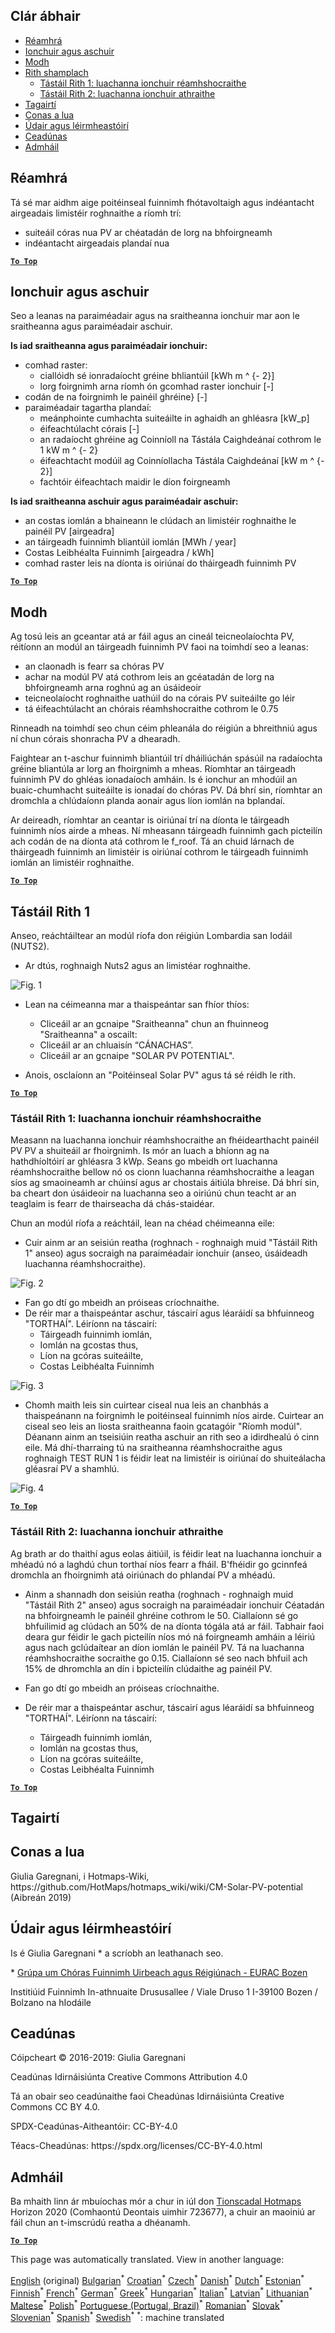 <h2> Clár ábhair </h2><ul><li> <a href="#introduction">Réamhrá</a> </li><li> <a href="#inputs-and-outputs">Ionchuir agus aschuir</a> </li><li> <a href="#method">Modh</a> </li><li> <a href="#sample-run">Rith shamplach</a> <ul><li> <a href="#test-run-1-default-input-values">Tástáil Rith 1: luachanna ionchuir réamhshocraithe</a> </li><li> <a href="#test-run-2-modified-input-values">Tástáil Rith 2: luachanna ionchuir athraithe</a> </li></ul></li><li> <a href="#references">Tagairtí</a> </li><li> <a href="#how-to-cite">Conas a lua</a> </li><li> <a href="#authors-and-reviewers">Údair agus léirmheastóirí</a> </li><li> <a href="#license">Ceadúnas</a> </li><li> <a href="#acknowledgement">Admháil</a> </li></ul><h2> Réamhrá </h2><p> Tá sé mar aidhm aige poitéinseal fuinnimh fhótavoltaigh agus indéantacht airgeadais limistéir roghnaithe a ríomh trí: </p><ul><li> suiteáil córas nua PV ar chéatadán de lorg na bhfoirgneamh </li><li> indéantacht airgeadais plandaí nua </li></ul><p><ins> <code><strong><a href="#table-of-contents">To Top</a></strong></code> </ins> </p><h2> Ionchuir agus aschuir </h2><p> Seo a leanas na paraiméadair agus na sraitheanna ionchuir mar aon le sraitheanna agus paraiméadair aschuir. </p><p> <strong>Is iad sraitheanna agus paraiméadair ionchuir:</strong> </p><ul><li> comhad raster: <ul><li> ciallóidh sé ionradaíocht gréine bhliantúil [kWh m ^ {- 2}] </li><li> lorg foirgnimh arna ríomh ón gcomhad raster ionchuir [-] </li></ul></li><li> codán de na foirgnimh le painéil ghréine} [-] </li><li> paraiméadair tagartha plandaí: <ul><li> meánphointe cumhachta suiteáilte in aghaidh an ghléasra [kW_p] </li><li> éifeachtúlacht córais [-] </li><li> an radaíocht ghréine ag Coinníoll na Tástála Caighdeánaí cothrom le 1 kW m ^ {- 2} </li><li> éifeachtacht modúil ag Coinníollacha Tástála Caighdeánaí [kW m ^ {- 2}] </li><li> fachtóir éifeachtach maidir le díon foirgneamh </li></ul></li></ul><p> <strong>Is iad sraitheanna aschuir agus paraiméadair aschuir:</strong> </p><ul><li> an costas iomlán a bhaineann le clúdach an limistéir roghnaithe le painéil PV [airgeadra] </li><li> an táirgeadh fuinnimh bliantúil iomlán [MWh / year] </li><li> Costas Leibhéalta Fuinnimh [airgeadra / kWh] </li><li> comhad raster leis na díonta is oiriúnaí do tháirgeadh fuinnimh PV </li></ul><p><ins> <code><strong><a href="#table-of-contents">To Top</a></strong></code> </ins> </p><h2> Modh </h2><p> Ag tosú leis an gceantar atá ar fáil agus an cineál teicneolaíochta PV, réitíonn an modúl an táirgeadh fuinnimh PV faoi na toimhdí seo a leanas: </p><ul><li> an claonadh is fearr sa chóras PV </li><li> achar na modúl PV atá cothrom leis an gcéatadán de lorg na bhfoirgneamh arna roghnú ag an úsáideoir </li><li> teicneolaíocht roghnaithe uathúil do na córais PV suiteáilte go léir </li><li> tá éifeachtúlacht an chórais réamhshocraithe cothrom le 0.75 </li></ul><p> Rinneadh na toimhdí seo chun céim phleanála do réigiún a bhreithniú agus ní chun córais shonracha PV a dhearadh. </p><p> Faightear an t-aschur fuinnimh bliantúil trí dháiliúchán spásúil na radaíochta gréine bliantúla ar lorg an fhoirgnimh a mheas. Ríomhtar an táirgeadh fuinnimh PV do ghléas ionadaíoch amháin. Is é ionchur an mhodúil an buaic-chumhacht suiteáilte is ionadaí do chóras PV. Dá bhrí sin, ríomhtar an dromchla a chlúdaíonn planda aonair agus líon iomlán na bplandaí. </p><p> Ar deireadh, ríomhtar an ceantar is oiriúnaí trí na díonta le táirgeadh fuinnimh níos airde a mheas. Ní mheasann táirgeadh fuinnimh gach picteilín ach codán de na díonta atá cothrom le f_roof. Tá an chuid lárnach de tháirgeadh fuinnimh an limistéir is oiriúnaí cothrom le táirgeadh fuinnimh iomlán an limistéir roghnaithe. </p><p><ins> <code><strong><a href="#table-of-contents">To Top</a></strong></code> </ins> </p><h2> Tástáil Rith 1 </h2><p> Anseo, reáchtáiltear an modúl ríofa don réigiún Lombardia san Iodáil (NUTS2). </p><ul><li> Ar dtús, roghnaigh Nuts2 agus an limistéar roghnaithe. </li></ul><p><img alt="Fig. 1" src="https://github.com/HotMaps/hotmaps_wiki/blob/master/Images/cm_solar_PV/default_values_01.png" title="Roghnaigh réigiún"/></p><ul><li><p> Lean na céimeanna mar a thaispeántar san fhíor thíos: </p><ul><li> Cliceáil ar an gcnaipe "Sraitheanna" chun an fhuinneog "Sraitheanna" a oscailt: </li><li> Cliceáil ar an chluaisín “CÁNACHAS”. </li><li> Cliceáil ar an gcnaipe "SOLAR PV POTENTIAL". </li></ul></li><li><p> Anois, osclaíonn an "Poitéinseal Solar PV" agus tá sé réidh le rith. </p></li></ul><p><ins> <code><strong><a href="#table-of-contents">To Top</a></strong></code> </ins> </p><h3> Tástáil Rith 1: luachanna ionchuir réamhshocraithe </h3><p> Measann na luachanna ionchuir réamhshocraithe an fhéidearthacht painéil PV PV a shuiteáil ar fhoirgnimh. Is mór an luach a bhíonn ag na hathdhíoltóirí ar ghléasra 3 kWp. Seans go mbeidh ort luachanna réamhshocraithe bellow nó os cionn luachanna réamhshocraithe a leagan síos ag smaoineamh ar chúinsí agus ar chostais áitiúla bhreise. Dá bhrí sin, ba cheart don úsáideoir na luachanna seo a oiriúnú chun teacht ar an teaglaim is fearr de thairseacha dá chás-staidéar. </p><p> Chun an modúl ríofa a reáchtáil, lean na chéad chéimeanna eile: </p><ul><li> Cuir ainm ar an seisiún reatha (roghnach - roghnaigh muid "Tástáil Rith 1" anseo) agus socraigh na paraiméadair ionchuir (anseo, úsáideadh luachanna réamhshocraithe). </li></ul><p><img alt="Fig. 2" src="https://github.com/HotMaps/hotmaps_wiki/blob/master/Images/cm_solar_PV/default_values_02.png" title="Triail tástála 1 le luachanna réamhshocraithe"/></p><ul><li> Fan go dtí go mbeidh an próiseas críochnaithe. </li><li> De réir mar a thaispeántar aschur, táscairí agus léaráidí sa bhfuinneog "TORTHAÍ". Léiríonn na táscairí: <ul><li> Táirgeadh fuinnimh iomlán, </li><li> Iomlán na gcostas thus, </li><li> Líon na gcóras suiteáilte, </li><li> Costas Leibhéalta Fuinnimh </li></ul></li></ul><p><img alt="Fig. 3" src="https://github.com/HotMaps/hotmaps_wiki/blob/master/Images/cm_solar_PV/default_values_03.png" title="Tástáil thástáil 1 táb TÁSCAIRÍ"/></p><ul><li> Chomh maith leis sin cuirtear ciseal nua leis an chanbhás a thaispeánann na foirgnimh le poitéinseal fuinnimh níos airde. Cuirtear an ciseal seo leis an liosta sraitheanna faoin gcatagóir "Ríomh modúl". Déanann ainm an tseisiúin reatha aschuir an rith seo a idirdhealú ó cinn eile. Má dhí-tharraing tú na sraitheanna réamhshocraithe agus roghnaigh TEST RUN 1 is féidir leat na limistéir is oiriúnaí do shuiteálacha gléasraí PV a shamhlú. </li></ul><p><img alt="Fig. 4" src="https://github.com/HotMaps/hotmaps_wiki/blob/master/Images/cm_solar_PV/default_values_03.png" title="Triail tástála 1 Modúl ríofa LAYERS"/></p><p><ins> <code><strong><a href="#table-of-contents">To Top</a></strong></code> </ins> </p><h3> Tástáil Rith 2: luachanna ionchuir athraithe </h3><p> Ag brath ar do thaithí agus eolas áitiúil, is féidir leat na luachanna ionchuir a mhéadú nó a laghdú chun torthaí níos fearr a fháil. B'fhéidir go gcinnfeá dromchla an fhoirgnimh atá oiriúnach do phlandaí PV a mhéadú. </p><ul><li><p> Ainm a shannadh don seisiún reatha (roghnach - roghnaigh muid "Tástáil Rith 2" anseo) agus socraigh na paraiméadair ionchuir Céatadán na bhfoirgneamh le painéil ghréine cothrom le 50. Ciallaíonn sé go bhfuilimid ag clúdach an 50% de na díonta tógála atá ar fáil. Tabhair faoi deara gur féidir le gach picteilín níos mó ná foirgneamh amháin a léiriú agus nach gclúdaítear an díon iomlán le painéil PV. Tá na luachanna réamhshocraithe socraithe go 0.15. Ciallaíonn sé seo nach bhfuil ach 15% de dhromchla an dín i bpicteilín clúdaithe ag painéil PV. </p></li><li><p> Fan go dtí go mbeidh an próiseas críochnaithe. </p></li><li><p> De réir mar a thaispeántar aschur, táscairí agus léaráidí sa bhfuinneog "TORTHAÍ". Léiríonn na táscairí: </p><ul><li> Táirgeadh fuinnimh iomlán, </li><li> Iomlán na gcostas thus, </li><li> Líon na gcóras suiteáilte, </li><li> Costas Leibhéalta Fuinnimh </li></ul></li></ul><p><ins> <code><strong><a href="#table-of-contents">To Top</a></strong></code> </ins> </p><h2> Tagairtí </h2><h2> Conas a lua </h2><p> Giulia Garegnani, i Hotmaps-Wiki, https://github.com/HotMaps/hotmaps_wiki/wiki/CM-Solar-PV-potential (Aibreán 2019) </p><h2> Údair agus léirmheastóirí </h2><p> Is é Giulia Garegnani * a scríobh an leathanach seo. </p><p> * <a href="http://www.eurac.edu/en/research/technologies/renewableenergy/researchfields/Pages/Energy-strategies-and-planning.aspx">Grúpa um Chóras Fuinnimh Uirbeach agus Réigiúnach - EURAC Bozen</a> </p><p> Institiúid Fuinnimh In-athnuaite Drususallee / Viale Druso 1 I-39100 Bozen / Bolzano na hIodáile </p><h2> Ceadúnas </h2><p> Cóipcheart © 2016-2019: Giulia Garegnani </p><p> Ceadúnas Idirnáisiúnta Creative Commons Attribution 4.0 </p><p> Tá an obair seo ceadúnaithe faoi Cheadúnas Idirnáisiúnta Creative Commons CC BY 4.0. </p><p> SPDX-Ceadúnas-Aitheantóir: CC-BY-4.0 </p><p> Téacs-Cheadúnas: https://spdx.org/licenses/CC-BY-4.0.html </p><h2> Admháil </h2><p> Ba mhaith linn ár mbuíochas mór a chur in iúl don <a href="https://www.hotmaps-project.eu">Tionscadal Hotmaps</a> Horizon 2020 (Comhaontú Deontais uimhir 723677), a chuir an maoiniú ar fáil chun an t-imscrúdú reatha a dhéanamh. </p><p><ins> <code><strong><a href="#table-of-contents">To Top</a></strong></code> </ins> </p>

This page was automatically translated. View in another language:

[English](en-CM-Solar-thermal-and-PV-potential) (original) [Bulgarian](bg-CM-Solar-thermal-and-PV-potential)<sup>\*</sup> [Croatian](hr-CM-Solar-thermal-and-PV-potential)<sup>\*</sup> [Czech](cs-CM-Solar-thermal-and-PV-potential)<sup>\*</sup> [Danish](da-CM-Solar-thermal-and-PV-potential)<sup>\*</sup> [Dutch](nl-CM-Solar-thermal-and-PV-potential)<sup>\*</sup> [Estonian](et-CM-Solar-thermal-and-PV-potential)<sup>\*</sup> [Finnish](fi-CM-Solar-thermal-and-PV-potential)<sup>\*</sup> [French](fr-CM-Solar-thermal-and-PV-potential)<sup>\*</sup> [German](de-CM-Solar-thermal-and-PV-potential)<sup>\*</sup> [Greek](el-CM-Solar-thermal-and-PV-potential)<sup>\*</sup> [Hungarian](hu-CM-Solar-thermal-and-PV-potential)<sup>\*</sup>  [Italian](it-CM-Solar-thermal-and-PV-potential)<sup>\*</sup> [Latvian](lv-CM-Solar-thermal-and-PV-potential)<sup>\*</sup> [Lithuanian](lt-CM-Solar-thermal-and-PV-potential)<sup>\*</sup> [Maltese](mt-CM-Solar-thermal-and-PV-potential)<sup>\*</sup> [Polish](pl-CM-Solar-thermal-and-PV-potential)<sup>\*</sup> [Portuguese (Portugal, Brazil)](pt-CM-Solar-thermal-and-PV-potential)<sup>\*</sup> [Romanian](ro-CM-Solar-thermal-and-PV-potential)<sup>\*</sup> [Slovak](sk-CM-Solar-thermal-and-PV-potential)<sup>\*</sup> [Slovenian](sl-CM-Solar-thermal-and-PV-potential)<sup>\*</sup> [Spanish](es-CM-Solar-thermal-and-PV-potential)<sup>\*</sup> [Swedish](sv-CM-Solar-thermal-and-PV-potential)<sup>\*</sup>
<sup>\*</sup>: machine translated

